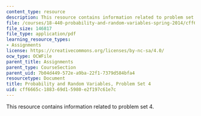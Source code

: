 ```yaml
---
content_type: resource
description: This resource contains information related to problem set 4.
file: /courses/18-440-probability-and-random-variables-spring-2014/cff6665c188369d15980e2f197c61e7c_MIT18_440S14_ProblemSet4.pdf
file_size: 146817
file_type: application/pdf
learning_resource_types:
- Assignments
license: https://creativecommons.org/licenses/by-nc-sa/4.0/
ocw_type: OCWFile
parent_title: Assignments
parent_type: CourseSection
parent_uid: 7b04d449-572e-a9ba-22f1-7379d584bfa4
resourcetype: Document
title: Probability and Random Variables, Problem Set 4
uid: cff6665c-1883-69d1-5980-e2f197c61e7c
---
```

This resource contains information related to problem set 4.
